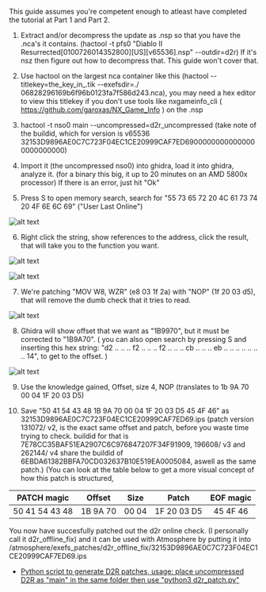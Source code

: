 This guide assumes you're competent enough to atleast have completed the tutorial at Part 1 and Part 2.

1. Extract and/or decompress the update as .nsp so that you have the .nca's it contains. (hactool -t pfs0 "Diablo II Resurrected[0100726014352800][US][v65536].nsp" --outdir=d2r) If it's nsz then figure out how to decompress that. This guide won't cover that.

2. Use hactool on the largest nca container like this (hactool --titlekey=the_key_in_.tik --exefsdir=./ 06828296169b6f96b0123fa7f586d243.nca), you may need a hex editor to view this titlekey if you don't use tools like nxgameinfo_cli ( https://github.com/garoxas/NX_Game_Info ) on the .nsp

3. hactool -t nso0 main --uncompressed=d2r_uncompressed (take note of the buildid, which for version is v65536 32153D9896AE0C7C723F04EC1CE20999CAF7ED69000000000000000000000000)

4. Import it (the uncompressed nso0) into ghidra, load it into ghidra, analyze it. (for a binary this big, it up to 20 minutes on an AMD 5800x processor) If there is an error, just hit "Ok"

5. Press S to open memory search, search for "55 73 65 72 20 4C 61 73 74 20 4F 6E 6C 69" ("User Last Online")

![alt text](https://github.com/borntohonk/patches/blob/master/img/ghidra-d2r-search-memory.png?raw=true)

6. Right click the string, show references to the address, click the result, that will take you to the function you want.

![alt text](https://github.com/borntohonk/patches/blob/master/img/ghidra-d2r-search-memory-1.png?raw=true)

![alt text](https://github.com/borntohonk/patches/blob/master/img/ghidra-d2r-search-memory-2.png?raw=true)

7. We're patching "MOV W8, WZR" (e8 03 1f 2a) with "NOP" (1f 20 03 d5), that will remove the dumb check that it tries to read.

![alt text](https://github.com/borntohonk/patches/blob/master/img/ghidra-d2r-search-memory-3.png?raw=true)

8. Ghidra will show offset that we want as "1B9970", but it must be corrected to "1B9A70".
( you can also open search by pressing S and inserting this hex string: "d2 .. .. .. f2 .. .. .. f2 .. .. .. cb .. .. .. eb .. .. .. .. .. .. .. 14", to get to the offset. )

![alt text](https://github.com/borntohonk/patches/blob/master/img/ghidra-d2r-offset.png?raw=true)

9. Use the knowledge gained, Offset, size 4, NOP (translates to 1b 9A 70 00 04 1F 20 03 D5)

10. Save "50 41 54 43 48 1B 9A 70 00 04 1F 20 03 D5 45 4F 46" as 32153D9896AE0C7C723F04EC1CE20999CAF7ED69.ips (patch version 131072/ v2, is the exact same offset and patch, before you waste time trying to check. buildid for that is 7E78CC35BAF51EA2907C6C976847207F34F91909, 196608/ v3 and 262144/ v4 share the buildid of 6EBDA61382BBFA70CD032637B10E519EA0005084, aswell as the same patch.)
(You can look at the table below to get a more visual concept of how this patch is structured, 

| PATCH magic | Offset | Size | Patch| EOF magic |
| :---: | :---: | :---: | :---: | :---: |
| 50 41 54 43 48 | 1B 9A 70 | 00 04 | 1F 20 03 D5 | 45 4F 46 |

You now have succesfully patched out the d2r online check. (I personally call it d2r_offline_fix) and it can be used with Atmosphere by putting it into /atmosphere/exefs_patches/d2r_offline_fix/32153D9896AE0C7C723F04EC1CE20999CAF7ED69.ips

* [Python script to generate D2R patches, usage: place uncompressed D2R as "main" in the same folder then use "python3 d2r_patch.py"](d2r_patch.py)
